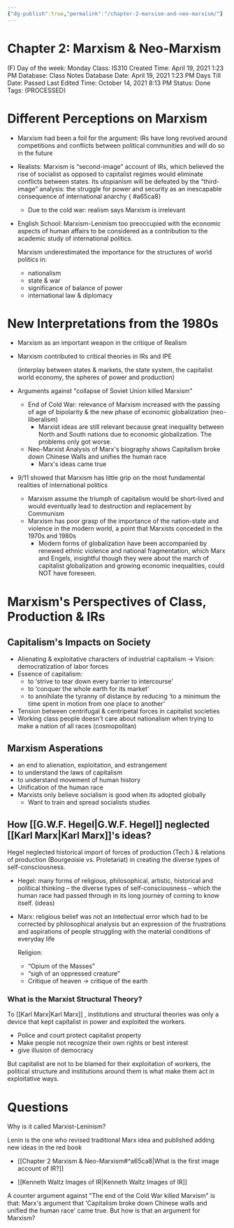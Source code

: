 ```yaml
---
{"dg-publish":true,"permalink":"/chapter-2-marxism-and-neo-marxism/"}
---
```


# Chapter 2: Marxism & Neo-Marxism

(F) Day of the week: Monday
Class: IS310
Created Time: April 19, 2021 1:23 PM
Database: Class Notes Database
Date: April 19, 2021 1:23 PM
Days Till Date: Passed
Last Edited Time: October 14, 2021 8:13 PM
Status: Done
Tags: (PROCESSED)

# Different Perceptions on Marxism

- Marxism had been a foil for the argument: IRs have long revolved around
competitions and conflicts between political communities and will do so in the
future
- Realists: Marxism is “second-image” account of IRs, which believed the rise of socialist as opposed to capitalist regimes would eliminate conflicts between states. Its utopianism will be defeated by the “third-image” analysis: the struggle for power and security as an inescapable consequence of international anarchy
{ #a65ca8}

    - Due to the cold war: realism says Marxism is irrelevant
- English School: Marxism-Leninism too preoccupied with the economic aspects of human affairs to be considered as a contribution to the academic study of international politics.
    
    Marxism underestimated the importance for the structures of world politics in:
    
    - nationalism
    - state & war
    - significance of balance of power
    - international law & diplomacy

# New Interpretations from the 1980s

- Marxism as an important weapon in the critique of Realism
- Marxism contributed to critical theories in IRs and IPE
    
    (interplay between states & markets, the state system, the capitalist world economy, the spheres of power and production)
    
- Arguments against "collapse of Soviet Union killed Marxism"
    - End of Cold War: relevance of Marxism increased with the passing of age of bipolarity & the new phase of economic globalization (neo-liberalism)
        - Marxist ideas are still relevant because great inequality between North and South nations due to economic globalization. The problems only got worse.
    - Neo-Marxist Analysis of Marx's biography shows Capitalism broke down Chinese Walls and unifies the human race
        - Marx's ideas came true
- 9/11 showed that Marxism has little grip on the most fundamental realities of international politics
    - Marxism assume the triumph of capitalism would be short-lived and would eventually lead to destruction and replacement by Communism
    - Marxism has poor grasp of the importance of the nation-state and violence in the modern world, a point that Marxists conceded in the 1970s and 1980s
        - Modern forms of globalization have been accompanied by renewed ethnic violence and national fragmentation, which Marx and Engels, insightful though they were about the march of capitalist globalization and growing economic inequalities, could NOT have foreseen.

# Marxism's Perspectives of Class, Production & IRs

## Capitalism's Impacts on Society

- Alienating & exploitative characters of industrial capitalism → Vision:
democratization of labor forces
- Essence of capitalism:
    - to ‘strive to tear down every barrier to intercourse’
    - to ‘conquer the whole earth for its market’
    - to annihilate the tyranny of distance by reducing ‘to a minimum the time spent in motion from one place to another’
- Tension between centrifugal & centripetal forces in capitalist societies
- Working class people doesn't care about nationalism when trying to make a nation of all races (cosmopolitan)

## Marxism Asperations

- an end to alienation, exploitation, and estrangement
- to understand the laws of capitalism
- to understand movement of human history
- Unification of the human race
- Marxists only believe socialism is good when its adopted globally
    - Want to train and spread socialists studies

## How [[G.W.F. Hegel\|G.W.F. Hegel]] neglected [[Karl Marx\|Karl Marx]]'s ideas?

Hegel neglected historical import of forces of production (Tech.) & relations of production (Bourgeoisie vs. Proletariat) in creating the diverse types of self-consciousness.

- Hegel: many forms of religious, philosophical, artistic, historical and political thinking – the diverse types of self-consciousness – which the human race had passed through in its long journey of coming to know itself. (ideas)
- Marx: religious belief was not an intellectual error which had to be corrected by philosophical analysis but an expression of the frustrations and aspirations of people struggling with the material conditions of everyday life
    
    Religion:
    
    - “Opium of the Masses”
    - “sigh of an oppressed creature”
    - Critique of heaven → critique of the earth

### What is the Marxist Structural Theory?

To [[Karl Marx\|Karl Marx]] , institutions and structural theories was only a device that kept capitalist in power and exploited the workers. 

- Police and court protect capitalist property
- Make people not recognize their own rights or best interest
- give illusion of democracy

But capitalist are not to be blamed for their exploitation of workers, the political structure and institutions around them is what make them act in exploitative ways.

# Questions

Why is it called Marxist-Leninism?

Lenin is the one who revised traditional Marx idea and published adding new ideas in the red book

- [[Chapter 2 Marxism & Neo-Marxism#^a65ca8\|What is the first image account of IR?]]

- [[Kenneth Waltz Images of IR\|Kenneth Waltz Images of IR]]

A counter argument against "The end of the Cold War killed Marxism" is that: 
Marx's argument that 'Capitalism broke down Chinese walls and unified the human race' came true. 
But how is that an argument for Marxism?